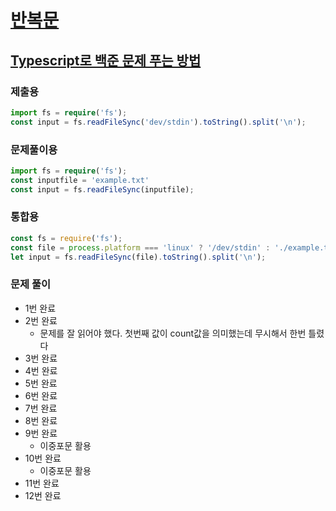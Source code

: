 
# [반복문](https://www.acmicpc.net/step/3)
## [Typescript로 백준 문제 푸는 방법](https://velog.io/@kgunwoo26/TypeScript%EB%A1%9C-%EB%B0%B1%EC%A4%80-%EB%AC%B8%EC%A0%9C-%ED%92%80%EA%B8%B0)

### 제출용
```typescript
import fs = require('fs');
const input = fs.readFileSync('dev/stdin').toString().split('\n');
```

### 문제풀이용
```typescript
import fs = require('fs');
const inputfile = 'example.txt'
const input = fs.readFileSync(inputfile);
```

### 통합용
```typescript
const fs = require('fs');
const file = process.platform === 'linux' ? '/dev/stdin' : './example.txt';
let input = fs.readFileSync(file).toString().split('\n');
```

### 문제 풀이
- 1번 완료
- 2번 완료
  - 문제를 잘 읽어야 했다. 첫번째 값이 count값을 의미했는데 무시해서 한번 틀렸다
- 3번 완료
- 4번 완료
- 5번 완료
- 6번 완료
- 7번 완료
- 8번 완료
- 9번 완료
  - 이중포문 활용
- 10번 완료
  - 이중포문 활용
- 11번 완료
- 12번 완료